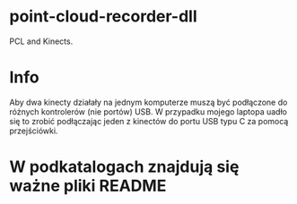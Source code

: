 # point-cloud-recorder-dll
PCL and Kinects.

# Info

Aby dwa kinecty działały na jednym komputerze muszą być podłączone do różnych kontrolerów (nie portów) USB. W przypadku mojego laptopa uadło się to zrobić podłączając jeden z kinectów do portu USB typu C za pomocą przejściówki.

# W podkatalogach znajdują się ważne pliki README
